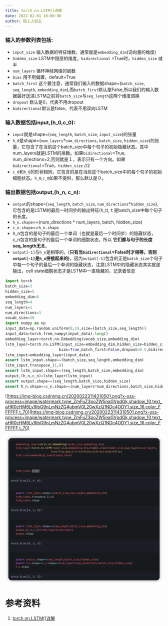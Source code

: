 ```yaml
---
title: torch.nn.LSTM()详解
date: 2022-02-01 10:00:00
author: 陌上人如玉
---
```


### 输入的参数列表包括:

- `input_size` 输入数据的特征维数，通常就是`embedding_dim`(词向量的维度)
- `hidden_size` LSTM中隐层的维度，`bidirectional` =True时，`hidden_size` 减半
- `num_layers` 循环神经网络的层数
- `bias` 用不用偏置，default=True
- `batch_first` 这个要注意，通常我们输入的数据shape=(`batch_size`, `seq_length`, `embedding_dim`),而`batch_first`默认是False,所以我们的输入数据最好送进LSTM之前将`batch_size`与`seq_length`这两个维度调换
- `dropout` 默认是0，代表不用dropout
- `bidirectional`默认是false，代表不用双向LSTM

### 输入数据包括input,(h_0,c_0):

- `input`就是shape=(`seq_length`, `batch_size`, `input_size`)的张量
- `h_0`是shape=(`num_layers`*`num_directions`, `batch_size`, `hidden_size`)的张量，它包含了在当前这个batch_size中每个句子的初始隐藏状态。其中num_layers就是LSTM的层数。如果`bidirectional`=True, num_directions=2,否则就是１，表示只有一个方向。如果`bidirectional`=True，`hidden_size` //2
- `c_0`和`h_0`的形状相同，它包含的是在当前这个batch_size中的每个句子的初始细胞状态。`h_0`,`c_0`如果不提供，那么默认是０。

### 输出数据包括output,(h_n, c_n):

- `output`的shape=(`seq_length`, `batch_size`, `num_directions`*`hidden_size`),
它包含的是LSTM的最后一时间步的输出特征(h_t),ｔ是batch_size中每个句子的长度。
- `h_n.shape`==(num_directions * num_layers, batch, hidden_size)
- `c_n.shape`==`h_n.shape`
- h_n包含的是句子的最后一个单词（也就是最后一个时间步）的隐藏状态，c_n包含的是句子的最后一个单词的细胞状态，所以 **它们都与句子的长度seq_length无关**。
- `output[-1]`与`h_n`是相等的，(**只有当`bidirectional`=False时才相等，否则`output[-1]`是`h_n`拼接起来的)**，因为`output[-1]`包含的正是`batch_size`个句子中每一个句子的最后一个单词的隐藏状态，注意LSTM中的隐藏状态其实就是输出，cell state细胞状态才是LSTM中一直隐藏的，记录着信息

```python
import torch
batch_size=3
hidden_size=5
embedding_dim=6
seq_length=4
num_layers=1
num_directions=1
vocab_size=20
import numpy as np
input_data=np.random.uniform(0,19,size=(batch_size,seq_length))
input_data=torch.from_numpy(input_data).long()
embedding_layer=torch.nn.Embedding(vocab_size,embedding_dim)
lstm_layer=torch.nn.LSTM(input_size=embedding_dim,hidden_size=hidden_size,num_layers=num_layers,
                        bias=True,batch_first=False,dropout=0.5,bidirectional=False)
lstm_input=embedding_layer(input_data)
assert lstm_input.shape==(batch_size,seq_length,embedding_dim)
lstm_input.transpose_(1,0)
assert lstm_input.shape==(seq_length,batch_size,embedding_dim)
output,(h_n,c_n)=lstm_layer(lstm_input)
assert output.shape==(seq_length,batch_size,hidden_size)
assert h_n.shape==c_n.shape==(num_layers*num_directions,batch_size,hidden_size)

```

![https://img-blog.csdnimg.cn/20200223114310501.png?x-oss-process=image/watermark,type_ZmFuZ3poZW5naGVpdGk,shadow_10,text_aHR0cHM6Ly9ibG9nLmNzZG4ubmV0L20wXzQ1NDc4ODY1,size_16,color_FFFFFF,t_70](https://img-blog.csdnimg.cn/20200223114310501.png?x-oss-process=image/watermark,type_ZmFuZ3poZW5naGVpdGk,shadow_10,text_aHR0cHM6Ly9ibG9nLmNzZG4ubmV0L20wXzQ1NDc4ODY1,size_16,color_FFFFFF,t_70)

![](https://raw.githubusercontent.com/ConanSteve/images/master/blog/202204011539699.png)

# 参考资料

1. [torch.nn.LSTM()详解](https://blog.csdn.net/m0_45478865/article/details/104455978)